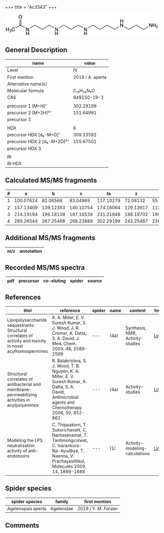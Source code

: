 +++
title = "Ac3343"
+++

![](/img/Ac3343.png)

## General Description

| name                        | value            |
|-----------------------------|------------------|
| Level                       | IV               |
| First mention               | 2019 / A. aperta |
| Alternative name(s)         |                  |
| Molecular formula           | C₁₅H₃₅N₅O        |
| CAS                         | 849150-19-2      |
|                             |                  |
| precursor 1 [M+H]⁺          | 302.29199        |
| precursor 2 [M+2H]²⁺        | 151.64991        |
| precursor 3                 |                  |
|                             |                  |
| HDX                         | 6                |
| precursor HDX   [d₆-M+D]⁺   | 309.33592        |
| precursor HDX 2 [d₆-M+2D]²⁺ | 155.67501        |
| precursor HDX 3             |                  |
|                             |                  |
| Rt                          |                  |
| Rt HDX                      |                  |

## Calculated MS/MS fragments

| # | a         | b         | c         | ta        | z         | y         | tz        |
|---|-----------|-----------|-----------|-----------|-----------|-----------|-----------|
| 1 | 100.07624 | 82.06568  | 83.04969  | 117.10279 | 72.08132  | 55.05477  | 89.10787  |
| 2 | 157.13409 | 139.12353 | 140.10754 | 174.16064 | 129.13917 | 112.11262 | 146.16572 |
| 3 | 214.19194 | 196.18138 | 197.16539 | 231.21849 | 186.19702 | 169.17047 | 203.22357 |
| 4 | 285.26544 | 267.25488 | 268.23889 | 302.29199 | 243.25487 | 226.22832 | 260.28142 |

## Additional MS/MS fragments

| m/z       | annotation |
|-----------|------------|

## Recorded MS/MS spectra

| pdf | precursor | co-eluting  | spider    | source                       |
|-----|-----------|-------------|-----------|------------------------------|

## References

| titel                                                                                                      | reference                                                                                                                                                      | spider | name | content                          | link                                                   |
|------------------------------------------------------------------------------------------------------------|----------------------------------------------------------------------------------------------------------------------------------------------------------------|--------|------|----------------------------------|--------------------------------------------------------|
| Lipopolysaccharide sequestrants: Structural correlates of activity and toxicity in novel acylhomospermines | K. A. Miller, E. V. Suresh Kumar, S. J. Wood, J. R. Cromer, A. Datta, S. A. David, J. Med. Chem. 2005, 48, 2589-2599                                           | ---    | (4a) | Synthesis, NMR, Activity-studies | [Link](https://pubs.acs.org/doi/abs/10.1021/jm049449j) |
| Structural correlates of antibacterial and membrane-permeabilizing activities in acylpolyamines            | R. Balakrishna, S. J. Wood, T. B. Nguyen, K. A. Miller, E. V. Suresh Kumar, A. Datta, S. A. David, Antimicrobial agents and Chemotherapy 2006, 50, 852-861     | ---    | (4a) | Activity-studies                 | [Link](https://aac.asm.org/content/50/3/852)           |
| Modeling the LPS neutralization activity of anti-endotoxins                                                | C. Thippakorn, T. Suksrichavalit, C. Nantasenamat, T. Tantimongcolwat, C. Isarankura-Na-Ayudhya, T. Naenna, V. Prachayasittikul, Molecules 2009, 14, 1869-1888 | ---    | (1)  | Activity-modeling-calculations   | [Link](https://www.mdpi.com/1420-3049/14/5/1869)       |

## Spider species

| spider species     | family     | first mention        |
|--------------------|------------|----------------------|
| Agelenopsis aperta | Agelenidae | 2019 / Y. M. Forster |

## Comments